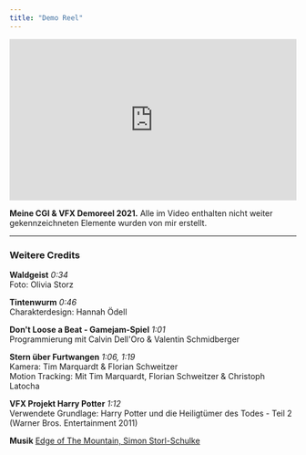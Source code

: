```yaml
---
title: "Demo Reel"
---
```


<div style="position: relative; padding-bottom: 56.25%; height: 0; overflow: hidden;">
  <iframe src="https://player.vimeo.com/video/544334257?dnt=1 title=0&byline=0&portrait=0" style="position: absolute; top: 0; left: 0; width: 100%; height: 100%; border:0;" allowfullscreen="" title="YouTube Video"></iframe>
</div>

**Meine CGI & VFX Demoreel 2021.** Alle im Video enthalten nicht weiter gekennzeichneten Elemente wurden von mir erstellt.

---

### Weitere Credits


**Waldgeist** *0:34*<br>Foto: Olivia Storz

**Tintenwurm** *0:46​*<br>Charakterdesign: Hannah Ödell

**Don't Loose a Beat - Gamejam-Spiel** *1:01​* <br>Programmierung mit Calvin Dell'Oro & Valentin Schmidberger

**Stern über Furtwangen** *1:06​, 1:19*<br>Kamera: Tim Marquardt & Florian Schweitzer<br>
Motion Tracking: Mit Tim Marquardt, Florian Schweitzer & Christoph Latocha

**VFX Projekt Harry Potter** *1:12​*<br>Verwendete Grundlage: Harry Potter und die Heiligtümer des Todes - Teil 2 (Warner Bros. Entertainment 2011)

**Musik** [Edge of The Mountain, Simon Storl-Schulke](../music)
